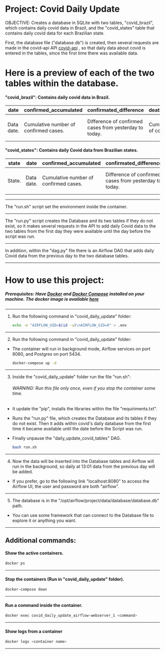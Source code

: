 # Project: Covid Daily Update
OBJECTIVE: Creates a database in SQLite with two tables, "covid_brazil", which contains daily covid data in Brazil, and the "covid_states" table that contains daily covid data for each Brazilian state.

 First, the database file ("database.db") is created, then several requests are made in the covid-api API [covid-api](http://covid-api.com/api/) , so that daily data about covid is entered in the tables, since the first time there was available data.
 
 # Here is a preview of each of the two tables within the database.

#### "covid_brazil": Contains daily covid data in Brazil.

| date       | confirmed_accumulated                 | confirmated_difference                                 | deaths_accumulated                     | deaths_difference                                       | last_update       |
|------------|---------------------------------------|--------------------------------------------------------|----------------------------------------|---------------------------------------------------------|-------------------|
| Data date. | Cumulative number of confirmed cases. | Difference of confirmed cases from yesterday to today. | Cumulative number of confirmed deaths. | Difference of confirmed deaths from yesterday to today. | Last data update. |

#### "covid_states": Contains daily Covid data from Brazilian states.

| state  | date       | confirmed_accumulated                 | confirmated_difference                                 | deaths_accumulated                     | deaths_difference                                       | last_update       |
|--------|------------|---------------------------------------|--------------------------------------------------------|----------------------------------------|---------------------------------------------------------|-------------------|
| State. | Data date. | Cumulative number of confirmed cases. | Difference of confirmed cases from yesterday to today. | Cumulative number of confirmed deaths. | Difference of confirmed deaths from yesterday to today. | Last data update. |
---
The "run.sh" script set the environment inside the container.

---
The "run.py" script creates the Database and its two tables if they do not exist, so it makes several requests in the API to add daily Covid data to the two tables from the first day they were available until the day before the script was run.

---
In addition, within the "dag.py" file there is an Airflow DAG that adds daily Covid data from the previous day to the two database tables.

---
# How to use this project:

##### Prerequisites: Have [Docker](https://www.docker.com) and [Docker Compose](https://docs.docker.com/compose/install/#install-compose) installed on your machine. The docker image is available [here](https://airflow.apache.org/docs/apache-airflow/stable/docker-compose.yaml)

---
1. Run the following command in "covid_daily_update" folder:
    ```sh
    echo -e "AIRFLOW_UID=$(id -u)\nAIRFLOW_GID=0" > .env
    ```

---
2. Run the following command in "covid_daily_update" folder:
- The container will run in background mode, Airflow services on port 8080, and Postgres on port 5434.
    ```sh
    docker-compose up -d
    ```
---
3. Inside the "covid_daily_update" folder run the file "run.sh":
    ###### WARNING: Run this file only once, even if you stop the container some time.
- It update the "pip", installs the libraries within the file "requiriments.txt".
- Runs the "run.py" file, which creates the Database and its tables if they do not exist. Then it adds within covid's daily database from the first time it became available until the date before the Script was run.
- Finally unpause the "daily_update_covid_tables" DAG.

    ```sh
    bash run.sh
    ```
---
4. Now the data will be inserted into the Database tables and Airflow will run in the background, so daily at 13:01 data from the previous day will be added.
- If you prefer, go to the following link "localhost:8080" to access the Airflow UI, the user and password are both "airflow".

---
5. The database is in the "/opt/airflow/project/data/database/database.db" path.
- You can use some framework that can connect to the Database file to explore it or anything you want.
---

## Additional commands:

#### Show the active containers.
```sh
docker ps
```

---
#### Stop the containers (Run in "covid_daily_update" folder).
```sh
docker-compose down
``` 
---
#### Run a command inside the container.
```sh
docker exec covid_daily_update_airflow-webserver_1 <command>
```

---
#### Show logs from a container
```sh
docker logs <container name>
```
---